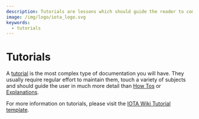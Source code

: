 ```yaml
---
description: Tutorials are lessons which should guide the reader to complete a concrete project.
image: /img/logo/iota_logo.svg
keywords:
  - tutorials
---
```


# Tutorials

A [tutorial](https://diataxis.fr/tutorials/) is the most complex type of documentation you will have. They usually
require regular effort to maintain them, touch a variety of subjects and should guide the user in much more detail than
[How Tos](how_tos.md) or [Explanations](explanations.md).

For more information on tutorials, please visit the [IOTA Wiki Tutorial template](https://github.com/iota-wiki/tutorial-template).
